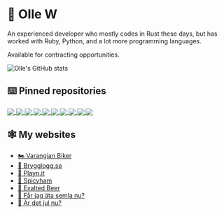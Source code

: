 # :crab: Olle W

An experienced developer who mostly codes in Rust these days, but has worked
with Ruby, Python, and a lot more programming languages.

Available for contracting opportunities.

![Olle's GitHub stats](https://github-readme-stats.vercel.app/api?username=ollej&show_icons=true&theme=synthwave)

## :keyboard: Pinned repositories

<a href="https://github.com/ollej/rusty-aquarium">
  <img align="center" src="https://github-readme-stats.vercel.app/api/pin/?username=ollej&repo=rusty-aquarium&theme=synthwave" />
</a>
<a href="https://github.com/ollej/rusty-slider">
  <img align="center" src="https://github-readme-stats.vercel.app/api/pin/?username=ollej&repo=rusty-slider&theme=synthwave" />
</a>
<a href="https://github.com/ollej/rusty-dungeon">
  <img align="center" src="https://github-readme-stats.vercel.app/api/pin/?username=ollej&repo=rusty-dungeon&theme=synthwave" />
</a>
<a href="https://github.com/ollej/rusty-bunner-macroquad">
  <img align="center" src="https://github-readme-stats.vercel.app/api/pin/?username=ollej&repo=rust-bunner-macroquad&theme=synthwave" />
</a>
<a href="https://github.com/ollej/quad-gif">
  <img align="center" src="https://github-readme-stats.vercel.app/api/pin/?username=ollej&repo=quad-gif&theme=synthwave" />
</a>
<a href="https://github.com/ollej/rustgenpass">
  <img align="center" src="https://github-readme-stats.vercel.app/api/pin/?username=ollej&repo=rustgenpass&theme=synthwave" />
</a>
<a href="https://github.com/ollej/rusty-code">
  <img align="center" src="https://github-readme-stats.vercel.app/api/pin/?username=ollej&repo=rusty-code&theme=synthwave" />
</a>
<a href="https://github.com/ollej/spicyham">
  <img align="center" src="https://github-readme-stats.vercel.app/api/pin/?username=ollej&repo=spicyham&theme=synthwave" />
</a>
<a href="https://github.com/ollej/brewnit">
  <img align="center" src="https://github-readme-stats.vercel.app/api/pin/?username=ollej&repo=brewnit&theme=synthwave" />
</a>
<a href="https://github.com/ollej/playnit">
  <img align="center" src="https://github-readme-stats.vercel.app/api/pin/?username=ollej&repo=playnit&theme=synthwave" />
</a>

## :spider_web: My websites

 * [:motorcycle: Varangian Biker](https://www.varangianbiker.com)
 * [:beers: Brygglogg.se](https://brygglogg.se)
 * [:game_die: Playn.it](https://playn.it)
 * [:email: Spicyham](https://spicyham.net)
 * [:beer: Exalted Beer](https://exalted.beer)
 * [:cupcake: Får jag äta semla nu?](https://fårjagätasemla.nu)
 * [:santa: Är det jul nu?](https://ärdetjul.nu)

